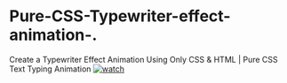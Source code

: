 # Pure-CSS-Typewriter-effect-animation-.
Create a Typewriter Effect Animation Using Only CSS &amp; HTML | Pure  CSS Text Typing  Animation
[![watch](https://i.postimg.cc/2SPgw5n2/typer.png)](https://www.youtube.com/watch?v=xqKrVvA48E4)
